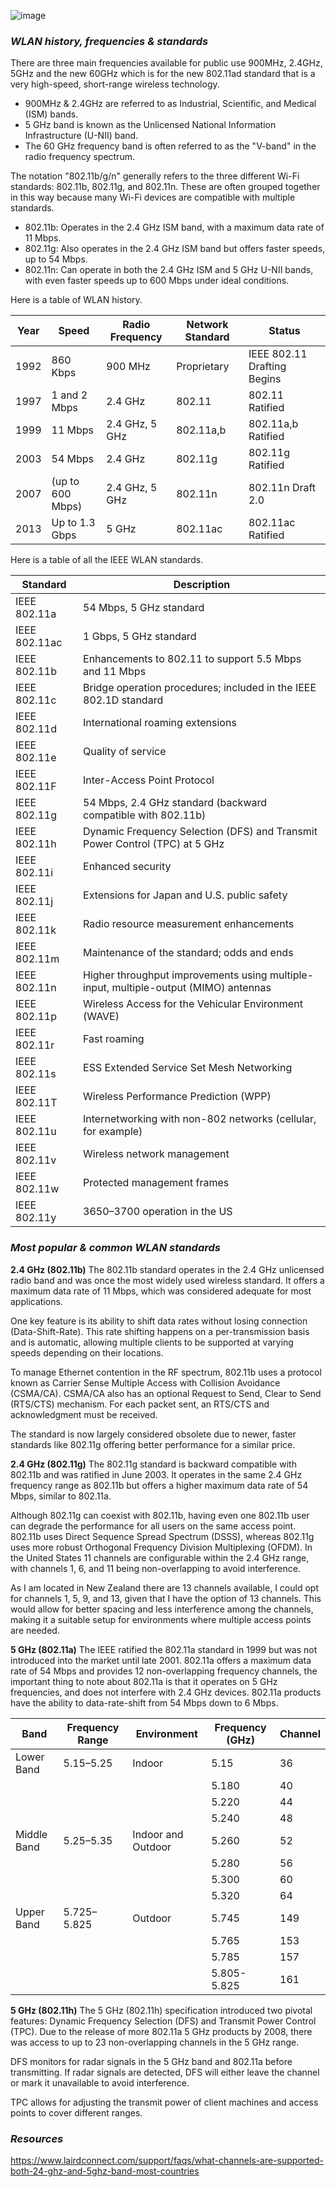 ![image](https://beren-obsidian-images.imgix.net/48c0919112dbb56ed0a2f2fe9ebddf89.svg)

### *WLAN history, frequencies & standards*
There are three main frequencies available for public use 900MHz, 2.4GHz, 5GHz and the new 60GHz which is for the new 802.11ad standard that is a very high-speed, short-range wireless technology.
- 900MHz & 2.4GHz are referred to as Industrial, Scientific, and Medical (ISM) bands.
- 5 GHz band is known as the Unlicensed National Information Infrastructure (U-NII) band.
- The 60 GHz frequency band is often referred to as the "V-band" in the radio frequency spectrum.

The notation "802.11b/g/n" generally refers to the three different Wi-Fi standards: 802.11b, 802.11g, and 802.11n. These are often grouped together in this way because many Wi-Fi devices are compatible with multiple standards.
- 802.11b: Operates in the 2.4 GHz ISM band, with a maximum data rate of 11 Mbps.
- 802.11g: Also operates in the 2.4 GHz ISM band but offers faster speeds, up to 54 Mbps.
- 802.11n: Can operate in both the 2.4 GHz ISM and 5 GHz U-NII bands, with even faster speeds up to 600 Mbps under ideal conditions.

Here is a table of WLAN history.

| Year  | Speed       | Radio Frequency | Network Standard       | Status                   |
| --- | ------------ | ----------------- | ----------------------- | ------------------- |
| 1992  | 860 Kbps    | 900 MHz         | Proprietary            | IEEE 802.11 Drafting Begins |
| 1997  | 1 and 2 Mbps| 2.4 GHz         | 802.11                 | 802.11 Ratified         |
| 1999  | 11 Mbps     | 2.4 GHz, 5 GHz  | 802.11a,b              | 802.11a,b Ratified      |
| 2003  | 54 Mbps     | 2.4 GHz         | 802.11g                | 802.11g Ratified        |
| 2007  | (up to 600 Mbps) | 2.4 GHz, 5 GHz  | 802.11n             | 802.11n Draft 2.0       |
| 2013  | Up to 1.3 Gbps | 5 GHz         | 802.11ac         | 802.11ac Ratified       |

Here is a table of all the IEEE WLAN standards.

| Standard      | Description                                                       |
|---------------|-------------------------------------------------------------------|
| IEEE 802.11a  | 54 Mbps, 5 GHz standard                                            |
| IEEE 802.11ac | 1 Gbps, 5 GHz standard                                             |
| IEEE 802.11b  | Enhancements to 802.11 to support 5.5 Mbps and 11 Mbps            |
| IEEE 802.11c  | Bridge operation procedures; included in the IEEE 802.1D standard  |
| IEEE 802.11d  | International roaming extensions                                   |
| IEEE 802.11e  | Quality of service                                                 |
| IEEE 802.11F  | Inter-Access Point Protocol                                        |
| IEEE 802.11g  | 54 Mbps, 2.4 GHz standard (backward compatible with 802.11b)       |
| IEEE 802.11h  | Dynamic Frequency Selection (DFS) and Transmit Power Control (TPC) at 5 GHz |
| IEEE 802.11i  | Enhanced security                                                  |
| IEEE 802.11j  | Extensions for Japan and U.S. public safety                        |
| IEEE 802.11k  | Radio resource measurement enhancements                            |
| IEEE 802.11m  | Maintenance of the standard; odds and ends                         |
| IEEE 802.11n  | Higher throughput improvements using multiple-input, multiple-output (MIMO) antennas |
| IEEE 802.11p  | Wireless Access for the Vehicular Environment (WAVE)               |
| IEEE 802.11r  | Fast roaming                                                       |
| IEEE 802.11s  | ESS Extended Service Set Mesh Networking                           |
| IEEE 802.11T  | Wireless Performance Prediction (WPP)                              |
| IEEE 802.11u  | Internetworking with non-802 networks (cellular, for example)      |
| IEEE 802.11v  | Wireless network management                                        |
| IEEE 802.11w  | Protected management frames                                        |
| IEEE 802.11y  | 3650–3700 operation in the US                                      |
### *Most popular & common WLAN standards*
**2.4 GHz (802.11b)**
The 802.11b standard operates in the 2.4 GHz unlicensed radio band and was once the most widely used wireless standard. It offers a maximum data rate of 11 Mbps, which was considered adequate for most applications. 

One key feature is its ability to shift data rates without losing connection (Data-Shift-Rate). This rate shifting happens on a per-transmission basis and is automatic, allowing multiple clients to be supported at varying speeds depending on their locations.

To manage Ethernet contention in the RF spectrum, 802.11b uses a protocol known as Carrier Sense Multiple Access with Collision Avoidance (CSMA/CA). CSMA/CA also has an optional Request to Send, Clear to Send (RTS/CTS) mechanism. For each packet sent, an RTS/CTS and acknowledgment must be received.

The standard is now largely considered obsolete due to newer, faster standards like 802.11g offering better performance for a similar price.

**2.4 GHz (802.11g)**
The 802.11g standard is backward compatible with 802.11b and was ratified in June 2003. It operates in the same 2.4 GHz frequency range as 802.11b but offers a higher maximum data rate of 54 Mbps, similar to 802.11a.

Although 802.11g can coexist with 802.11b, having even one 802.11b user can degrade the performance for all users on the same access point. 802.11b uses Direct Sequence Spread Spectrum (DSSS), whereas 802.11g uses more robust Orthogonal Frequency Division Multiplexing (OFDM). In the United States 11 channels are configurable within the 2.4 GHz range, with channels 1, 6, and 11 being non-overlapping to avoid interference.

As I am located in New Zealand there are 13 channels available, I could opt for channels 1, 5, 9, and 13, given that I have the option of 13 channels. This would allow for better spacing and less interference among the channels, making it a suitable setup for environments where multiple access points are needed.

**5 GHz (802.11a)**
The IEEE ratified the 802.11a standard in 1999 but was not introduced into the market until late 2001. 802.11a offers a maximum data rate of 54 Mbps and provides 12 non-overlapping frequency channels, the important thing to note about 802.11a is that it operates on 5 GHz frequencies, and does not interfere with 2.4 GHz devices. 802.11a products have the ability to data-rate-shift from 54 Mbps down to 6 Mbps.

| Band         | Frequency Range | Environment      | Frequency (GHz) | Channel |
|--------------|-----------------|------------------|-----------------|---------|
| Lower Band   | 5.15–5.25       | Indoor           | 5.15            | 36      |
|              |                 |                  | 5.180           | 40      |
|              |                 |                  | 5.220           | 44      |
|              |                 |                  | 5.240           | 48      |
| Middle Band  | 5.25–5.35       | Indoor and Outdoor | 5.260          | 52      |
|              |                 |                  | 5.280           | 56      |
|              |                 |                  | 5.300           | 60      |
|              |                 |                  | 5.320           | 64      |
| Upper Band   | 5.725–5.825     | Outdoor         | 5.745            | 149     |
|              |                 |                  | 5.765           | 153     |
|              |                 |                  | 5.785           | 157     |
|              |                 |                  | 5.805-5.825     | 161     |

**5 GHz (802.11h)**
The 5 GHz (802.11h) specification introduced two pivotal features: Dynamic Frequency Selection (DFS) and Transmit Power Control (TPC). Due to the release of more 802.11a 5 GHz products by 2008, there was access to up to 23 non-overlapping channels in the 5 GHz range.

DFS monitors for radar signals in the 5 GHz band and 802.11a before transmitting. If radar signals are detected, DFS will either leave the channel or mark it unavailable to avoid interference.

TPC allows for adjusting the transmit power of client machines and access points to cover different ranges.

### *Resources*
https://www.lairdconnect.com/support/faqs/what-channels-are-supported-both-24-ghz-and-5ghz-band-most-countries